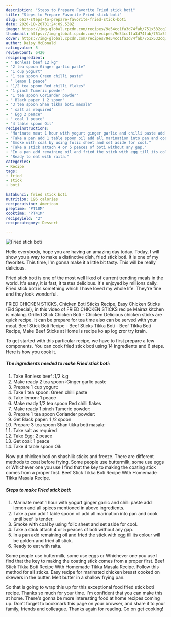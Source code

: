 ```yaml
---
description: "Steps to Prepare Favorite Fried stick boti"
title: "Steps to Prepare Favorite Fried stick boti"
slug: 6617-steps-to-prepare-favorite-fried-stick-boti
date: 2020-10-20T01:24:09.538Z
image: https://img-global.cpcdn.com/recipes/9e54cc1fa3d74fab/751x532cq70/fried-stick-boti-recipe-main-photo.jpg
thumbnail: https://img-global.cpcdn.com/recipes/9e54cc1fa3d74fab/751x532cq70/fried-stick-boti-recipe-main-photo.jpg
cover: https://img-global.cpcdn.com/recipes/9e54cc1fa3d74fab/751x532cq70/fried-stick-boti-recipe-main-photo.jpg
author: Daisy McDonald
ratingvalue: 5
reviewcount: 6420
recipeingredient:
- " Bonless beef 12 kg"
- "2 tea spoon Ginger garlic paste"
- "1 cup yogurt"
- "1 tea spoon Green chilli paste"
- " lemon 1 peace"
- "1/2 tea spoon Red chilli flakes"
- "1 pinch Tumeric powder"
- "1 tea spoon Coriander powder"
- " Black paper 1 2 spoon"
- "3 tea spoon Shan tikka boti masala"
- " salt as required"
- " Egg 2 peace"
- " coal 1 peace"
- "4 table spoon Oil"
recipeinstructions:
- "Marinate meat 1 hour with yogurt ginger garlic and chilli paste add lemon and all spices mentioned in above ingredients."
- "Take a pan add 1 table spoon oil add all marination into pan and cook until beef is tender."
- "Smoke with coal by using folic sheet and set aside for cool."
- "Take a stick attach 4 or 5 peaces of boti without any gap."
- "In a pan add remaining oil and fried the stick with egg till its colour will be golden and fried all stick."
- "Ready to eat with raita."
categories:
- Recipe
tags:
- fried
- stick
- boti

katakunci: fried stick boti 
nutrition: 196 calories
recipecuisine: American
preptime: "PT10M"
cooktime: "PT41M"
recipeyield: "2"
recipecategory: Dessert

---
```



![Fried stick boti](https://img-global.cpcdn.com/recipes/9e54cc1fa3d74fab/751x532cq70/fried-stick-boti-recipe-main-photo.jpg)

Hello everybody, hope you are having an amazing day today. Today, I will show you a way to make a distinctive dish, fried stick boti. It is one of my favorites. This time, I'm gonna make it a little bit tasty. This will be really delicious.

Fried stick boti is one of the most well liked of current trending meals in the world. It's easy, it is fast, it tastes delicious. It's enjoyed by millions daily. Fried stick boti is something which I have loved my whole life. They're fine and they look wonderful.

FRIED CHICKEN STICKS, Chicken Boti Sticks Recipe, Easy Chicken Sticks (Eid Special), in this video of FRIED CHICKEN STICKS recipe Mairaz kitchen is making. Grilled Stick Chicken Boti - Chicken Delicious chicken sticks are quick recipe. It can be prepare for tea time also can be served with your meal. Beef Stick Boti Recipe - Beef Sticks Tikka Boti - Beef Tikka Boti Recipe, Make Beef Sticks at Home Is recipe ko ap log zror try krain.


To get started with this particular recipe, we have to first prepare a few components. You can cook fried stick boti using 14 ingredients and 6 steps. Here is how you cook it.

<!--inarticleads1-->

##### The ingredients needed to make Fried stick boti:

1. Take  Bonless beef :1/2 k.g
1. Make ready 2 tea spoon :Ginger garlic paste
1. Prepare 1 cup yogurt:
1. Take 1 tea spoon: Green chilli paste
1. Take  lemon: 1 peace
1. Make ready 1/2 tea spoon Red chilli flakes
1. Make ready 1 pinch Tumeric powder:
1. Prepare 1 tea spoon Coriander powder:
1. Get  Black paper: 1 /2 spoon
1. Prepare 3 tea spoon Shan tikka boti masala:
1. Take  salt as required
1. Take  Egg: 2 peace
1. Get  coal: 1 peace
1. Take 4 table spoon Oil:


Now put chicken boti on shashlik sticks and freeze. There are different methods to coat before frying. Some people use buttermilk, some use eggs or Whichever one you use I find that the key to making the coating stick comes from a proper first. Beef Stick Tikka Boti Recipe With Homemade Tikka Masala Recipe. 

<!--inarticleads2-->

##### Steps to make Fried stick boti:

1. Marinate meat 1 hour with yogurt ginger garlic and chilli paste add lemon and all spices mentioned in above ingredients.
1. Take a pan add 1 table spoon oil add all marination into pan and cook until beef is tender.
1. Smoke with coal by using folic sheet and set aside for cool.
1. Take a stick attach 4 or 5 peaces of boti without any gap.
1. In a pan add remaining oil and fried the stick with egg till its colour will be golden and fried all stick.
1. Ready to eat with raita.


Some people use buttermilk, some use eggs or Whichever one you use I find that the key to making the coating stick comes from a proper first. Beef Stick Tikka Boti Recipe With Homemade Tikka Masala Recipe. Follow this method for all sticks. Easy recipe for marinated chicken breast cooked on skewers in the butter. Melt butter in a shallow frying pan. 

So that is going to wrap this up for this exceptional food fried stick boti recipe. Thanks so much for your time. I'm confident that you can make this at home. There's gonna be more interesting food at home recipes coming up. Don't forget to bookmark this page on your browser, and share it to your family, friends and colleague. Thanks again for reading. Go on get cooking!
